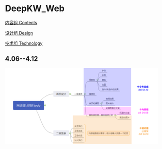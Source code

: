 # DeepKW_Web

[内容组 Contents](contents/README.md)

[设计组 Design](design/README.md)

[技术组 Technology](web/README.md)

## 4.06--4.12

![week2](data/imgs/406.jpg)

